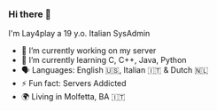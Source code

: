 ### Hi there 👋
I'm Lay4play a 19 y.o. Italian SysAdmin
- 🔭 I’m currently working on my server
- 🌱 I’m currently learning C, C++, Java, Python
- 🗣️ Languages: English 🇺🇸, Italian 🇮🇹 & Dutch 🇳🇱
- ⚡ Fun fact: Servers Addicted
- 🌍 Living in Molfetta, BA 🇮🇹


<!--
**lay4play/lay4play** is a ✨ _special_ ✨ repository because its `README.md` (this file) appears on your GitHub profile.

Here are some ideas to get you started:

- 🔭 I’m currently working on ...
- 🌱 I’m currently learning ...
- 👯 I’m looking to collaborate on ...
- 🤔 I’m looking for help with ...
- 💬 Ask me about ...
- 📫 How to reach me: ...
- 😄 Pronouns: ...
- ⚡ Fun fact: ...
-->
